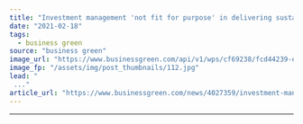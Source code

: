 ```yaml
---
title: "Investment management 'not fit for purpose' in delivering sustainable wealth creation"
date: "2021-02-18"
tags: 
  - business green
source: "business green"
image_url: "https://www.businessgreen.com/api/v1/wps/cf69238/fcd44239-ef1c-438f-802e-da6311c9db92/5/iw-climate-change-renewable-011-185x114.jpg"
image_fp: "/assets/img/post_thumbnails/112.jpg"
lead: "
 ..."
article_url: "https://www.businessgreen.com/news/4027359/investment-management-fit-purpose-delivering-sustainable-wealth-creation"
---
```


---
